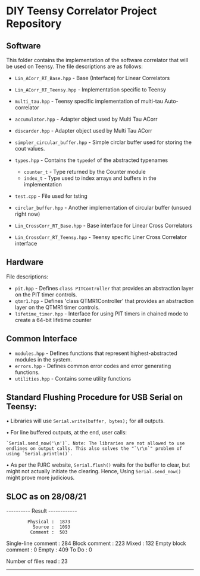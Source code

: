 # DIY Teensy Correlator Project Repository

## Software

This folder contains the implementation of the software correlator that will be used on Teensy. The file descriptions are as follows:
 
* `Lin_ACorr_RT_Base.hpp` - Base (Interface) for Linear Correlators
* `Lin_ACorr_RT_Teensy.hpp` - Implementation specific to Teensy
* `multi_tau.hpp`   -   Teensy specific implementation of multi-tau Auto-correlator
* `accumulator.hpp` - Adapter object used by Multi Tau ACorr
* `discarder.hpp` - Adapter object used by Multi Tau ACorr
* `simpler_circular_buffer.hpp` - Simple circlar buffer used for storing the cout values.
* `types.hpp` - Contains the `typedef` of the abstracted typenames 
    + `counter_t` - Type returned by the Counter module
    + `index_t` - Type used to index arrays and buffers in the implementation
* `test.cpp` - File used for tsting
* `circlar_buffer.hpp` - Another implementation of circular buffer (unsued right now)

* `Lin_CrossCorr_RT_Base.hpp` - Base interface for Linear Cross Correlators
* `Lin_CrossCorr_RT_Teensy.hpp` - Teensy specific Liner Cross Correlator interface

## Hardware 

File descriptions:

 * `pit.hpp` - Defines `class PITController` that provides an abstraction layer on the PIT timer controls.
* `qtmr1.hpp` - Defines 'class QTMR1Controller' that provides an abstraction layer on the QTMR1 timer controls.
* `lifetime_timer.hpp` - Interface for using PIT timers in chained mode to create a 64-bit lifetime counter

## Common Interface 

* `modules.hpp` - Defines functions that represent highest-abstracted modules in the system.
* `errors.hpp` - Defines common error codes and error generating functions.
* `utilities.hpp` - Contains some utility functions







## Standard Flushing Procedure for USB Serial on Teensy:

• Libraries will use `Serial.write(buffer, bytes);` for all outputs.

• For line buffered outputs, at the end, user calls:

    `Serial.send_now('\n')`. Note: The libraries are not allowed to use endlines on output calls. This also solves the "`\r\n`" problem of using `Serial.println()`.

• As per the PJRC website, `Serial.flush()` waits for the buffer to clear, but might not actually initiate the clearing. Hence, Using `Serial.send_now()` might prove more judicious.



## SLOC as on 28/08/21

---------- Result ------------

            Physical :  1873
              Source :  1093
             Comment :  503
 Single-line comment :  284
       Block comment :  223
               Mixed :  132
 Empty block comment :  0
               Empty :  409
               To Do :  0

Number of files read :  23

----------------------------